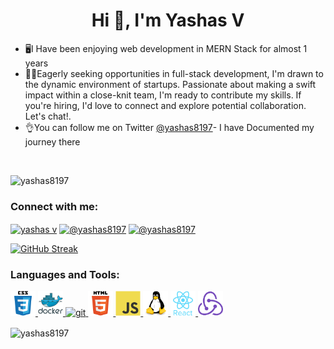 <h1 align="center">Hi 👋, I'm Yashas V</h1>
<ul>
  <li>🖥️I Have been enjoying web development in MERN Stack for almost 1 years</li>
  <li>🧑‍💻Eagerly seeking opportunities in full-stack development, I'm drawn to the dynamic environment of startups. Passionate about making a swift impact within a close-knit team, I'm ready to contribute my skills. If you're hiring, I'd love to connect and explore potential collaboration. Let's chat!.</li>
  <li>👌You can follow me on Twitter <a href="https://twitter.com/Yashas8197">@yashas8197</a>- I have Documented my journey there</li>
</ul>
<br>
<p align="left"> <img src="https://komarev.com/ghpvc/?username=yashas8197&label=Profile%20views&color=0e75b6&style=flat" alt="yashas8197" /> </p>
<h3 align="left">Connect with me:</h3>
<p align="left">
<a href="https://www.linkedin.com/in/yashas-v-b5b41a26a/" target="blank"><img align="center" src="https://raw.githubusercontent.com/rahuldkjain/github-profile-readme-generator/master/src/images/icons/Social/linked-in-alt.svg" alt="yashas v" height="30" width="40" /></a>
<a href="https://hashnode.com/@yashas8197" target="blank"><img align="center" src="https://raw.githubusercontent.com/rahuldkjain/github-profile-readme-generator/master/src/images/icons/Social/hashnode.svg" alt="@yashas8197" height="30" width="40" /></a>
<a href="https://twitter.com/Yashas8197" target="blank"><img align="center" src="https://raw.githubusercontent.com/rahuldkjain/github-profile-readme-generator/master/src/images/icons/Social/twitter.svg" alt="@yashas8197" height="30" width="40" /></a>
</p>

<a href="https://git.io/streak-stats"><img src="https://streak-stats.demolab.com?user=yashas8197&theme=dark&hide_border=true" alt="GitHub Streak" /></a>

<h3 align="left">Languages and Tools:</h3>
<p align="left"> <a href="https://www.w3schools.com/css/" target="_blank" rel="noreferrer"> <img src="https://raw.githubusercontent.com/devicons/devicon/master/icons/css3/css3-original-wordmark.svg" alt="css3" width="40" height="40"/> </a> <a href="https://www.docker.com/" target="_blank" rel="noreferrer"> <img src="https://raw.githubusercontent.com/devicons/devicon/master/icons/docker/docker-original-wordmark.svg" alt="docker" width="40" height="40"/> </a> <a href="https://git-scm.com/" target="_blank" rel="noreferrer"> <img src="https://www.vectorlogo.zone/logos/git-scm/git-scm-icon.svg" alt="git" width="40" height="40"/> </a> <a href="https://www.w3.org/html/" target="_blank" rel="noreferrer"> <img src="https://raw.githubusercontent.com/devicons/devicon/master/icons/html5/html5-original-wordmark.svg" alt="html5" width="40" height="40"/> </a> <a href="https://developer.mozilla.org/en-US/docs/Web/JavaScript" target="_blank" rel="noreferrer"> <img src="https://raw.githubusercontent.com/devicons/devicon/master/icons/javascript/javascript-original.svg" alt="javascript" width="40" height="40"/> </a> <a href="https://www.linux.org/" target="_blank" rel="noreferrer"> <img src="https://raw.githubusercontent.com/devicons/devicon/master/icons/linux/linux-original.svg" alt="linux" width="40" height="40"/> </a> <a href="https://reactjs.org/" target="_blank" rel="noreferrer"> <img src="https://raw.githubusercontent.com/devicons/devicon/master/icons/react/react-original-wordmark.svg" alt="react" width="40" height="40"/> </a> <a href="https://redux.js.org" target="_blank" rel="noreferrer"> <img src="https://raw.githubusercontent.com/devicons/devicon/master/icons/redux/redux-original.svg" alt="redux" width="40" height="40"/> </a> </p>

<p><img align="center" src="https://github-readme-stats.vercel.app/api/top-langs?username=yashas8197&show_icons=true&locale=en&layout=compact" alt="yashas8197" /></p>
